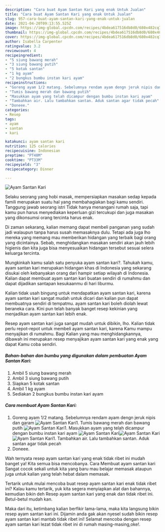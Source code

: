 ```yaml
---
description: "Cara buat Ayam Santan Kari yang enak Untuk Jualan"
title: "Cara buat Ayam Santan Kari yang enak Untuk Jualan"
slug: 957-cara-buat-ayam-santan-kari-yang-enak-untuk-jualan
date: 2021-04-20T09:13:55.525Z
image: https://img-global.cpcdn.com/recipes/4bdea617516db8d0/680x482cq70/ayam-santan-kari-foto-resep-utama.jpg
thumbnail: https://img-global.cpcdn.com/recipes/4bdea617516db8d0/680x482cq70/ayam-santan-kari-foto-resep-utama.jpg
cover: https://img-global.cpcdn.com/recipes/4bdea617516db8d0/680x482cq70/ayam-santan-kari-foto-resep-utama.jpg
author: Isabella Carpenter
ratingvalue: 3.2
reviewcount: 4
recipeingredient:
- "5 siung bawang merah"
- "3 siung bawang putih"
- "5 kotak santan"
- "1 kg ayam"
- "2 bungkus bumbu instan kari ayam"
recipeinstructions:
- "Goreng ayam 1/2 matang. Sebelumnya rendam ayam dengn jeruk nipis dan garam"
- "Tumis bawang merah dan bawang putih"
- "Masukkan ayam yang telah dicampur dengan bumbu instan kari ayam"
- "Tambahkan air. Lalu tambahkan santan. Aduk santan agar tidak pecah"
- "Doneee."
categories:
- Resep
tags:
- ayam
- santan
- kari

katakunci: ayam santan kari 
nutrition: 125 calories
recipecuisine: Indonesian
preptime: "PT40M"
cooktime: "PT33M"
recipeyield: "3"
recipecategory: Dinner

---
```



![Ayam Santan Kari](https://img-global.cpcdn.com/recipes/4bdea617516db8d0/680x482cq70/ayam-santan-kari-foto-resep-utama.jpg)

Selaku seorang yang hobi masak, mempersiapkan masakan sedap kepada famili merupakan suatu hal yang membahagiakan bagi kamu sendiri. Tanggung jawab seorang istri Tidak hanya menangani rumah saja, tapi kamu pun harus menyediakan keperluan gizi tercukupi dan juga masakan yang dikonsumsi orang tercinta harus enak.

Di zaman  sekarang, kalian memang dapat membeli panganan yang sudah jadi walaupun tanpa harus susah memasaknya dulu. Tetapi ada juga lho mereka yang memang mau memberikan hidangan yang terbaik bagi orang yang dicintainya. Sebab, menghidangkan masakan sendiri akan jauh lebih higienis dan kita juga bisa menyesuaikan hidangan tersebut sesuai selera keluarga tercinta. 



Mungkinkah kamu salah satu penyuka ayam santan kari?. Tahukah kamu, ayam santan kari merupakan hidangan khas di Indonesia yang sekarang disukai oleh kebanyakan orang dari hampir setiap wilayah di Indonesia. Kalian dapat membuat ayam santan kari buatan sendiri di rumahmu dan dapat dijadikan santapan kesukaanmu di hari liburmu.

Kalian tidak usah bingung untuk mendapatkan ayam santan kari, karena ayam santan kari sangat mudah untuk dicari dan kalian pun dapat membuatnya sendiri di tempatmu. ayam santan kari boleh diolah lewat beraneka cara. Kini pun telah banyak banget resep kekinian yang menjadikan ayam santan kari lebih enak.

Resep ayam santan kari juga sangat mudah untuk dibikin, lho. Kalian tidak perlu repot-repot untuk membeli ayam santan kari, karena Kamu mampu menyajikan di rumahmu. Bagi Kalian yang mau menghidangkannya, dibawah ini merupakan resep menyajikan ayam santan kari yang enak yang dapat Kamu coba sendiri.

<!--inarticleads1-->

##### Bahan-bahan dan bumbu yang digunakan dalam pembuatan Ayam Santan Kari:

1. Ambil 5 siung bawang merah
1. Ambil 3 siung bawang putih
1. Siapkan 5 kotak santan
1. Ambil 1 kg ayam
1. Sediakan 2 bungkus bumbu instan kari ayam




<!--inarticleads2-->

##### Cara membuat Ayam Santan Kari:

1. Goreng ayam 1/2 matang. Sebelumnya rendam ayam dengn jeruk nipis dan garam
<img src="https://img-global.cpcdn.com/steps/b3f344d50f682712/160x128cq70/ayam-santan-kari-langkah-memasak-1-foto.jpg" alt="Ayam Santan Kari">1. Tumis bawang merah dan bawang putih
<img src="https://img-global.cpcdn.com/steps/61960ce52f60d342/160x128cq70/ayam-santan-kari-langkah-memasak-2-foto.jpg" alt="Ayam Santan Kari">1. Masukkan ayam yang telah dicampur dengan bumbu instan kari ayam
<img src="https://img-global.cpcdn.com/steps/b1f87b892b539752/160x128cq70/ayam-santan-kari-langkah-memasak-3-foto.jpg" alt="Ayam Santan Kari"><img src="https://img-global.cpcdn.com/steps/66fe52b05da31a18/160x128cq70/ayam-santan-kari-langkah-memasak-3-foto.jpg" alt="Ayam Santan Kari"><img src="https://img-global.cpcdn.com/steps/8eb182cf6f84f950/160x128cq70/ayam-santan-kari-langkah-memasak-3-foto.jpg" alt="Ayam Santan Kari">1. Tambahkan air. Lalu tambahkan santan. Aduk santan agar tidak pecah
1. Doneee.




Wah ternyata resep ayam santan kari yang enak tidak ribet ini mudah banget ya! Kita semua bisa mencobanya. Cara Membuat ayam santan kari Sangat cocok sekali untuk kita yang baru mau belajar memasak ataupun juga untuk kalian yang telah hebat dalam memasak.

Tertarik untuk mulai mencoba buat resep ayam santan kari enak tidak ribet ini? Kalau kamu tertarik, yuk kita segera menyiapkan alat dan bahannya, kemudian bikin deh Resep ayam santan kari yang enak dan tidak ribet ini. Betul-betul mudah kan. 

Maka dari itu, ketimbang kalian berfikir lama-lama, maka kita langsung bikin resep ayam santan kari ini. Dijamin anda gak akan nyesel sudah bikin resep ayam santan kari mantab tidak ribet ini! Selamat mencoba dengan resep ayam santan kari lezat tidak ribet ini di rumah masing-masing,oke!.

